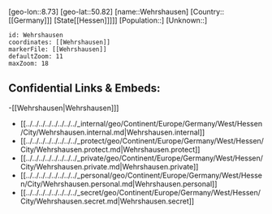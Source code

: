 ﻿---
location: [50.82,8.73]
mapzoom: [7,12] 
mapmarker: city 
type: City
tags:
- geo/City


SpocWebEntityId: 35485
isDeleted: false
confidential: public

---
[geo-lon::8.73]
[geo-lat::50.82]
[name::Wehrshausen]
[Country::[[Germany]]]
[State[[Hessen]]]]]
[Population::]
[Unknown::]


```leaflet
id: Wehrshausen
coordinates: [[Wehrshausen]]
markerFile: [[Wehrshausen]]
defaultZoom: 11 
maxZoom: 18
```


## Confidential Links & Embeds: 
-[[Wehrshausen|Wehrshausen]]] 
- [[../../../../../../../../_internal/geo/Continent/Europe/Germany/West/Hessen/City/Wehrshausen.internal.md|Wehrshausen.internal]] 
- [[../../../../../../../../_protect/geo/Continent/Europe/Germany/West/Hessen/City/Wehrshausen.protect.md|Wehrshausen.protect]] 
- [[../../../../../../../../_private/geo/Continent/Europe/Germany/West/Hessen/City/Wehrshausen.private.md|Wehrshausen.private]] 
- [[../../../../../../../../_personal/geo/Continent/Europe/Germany/West/Hessen/City/Wehrshausen.personal.md|Wehrshausen.personal]] 
- [[../../../../../../../../_secret/geo/Continent/Europe/Germany/West/Hessen/City/Wehrshausen.secret.md|Wehrshausen.secret]] 
